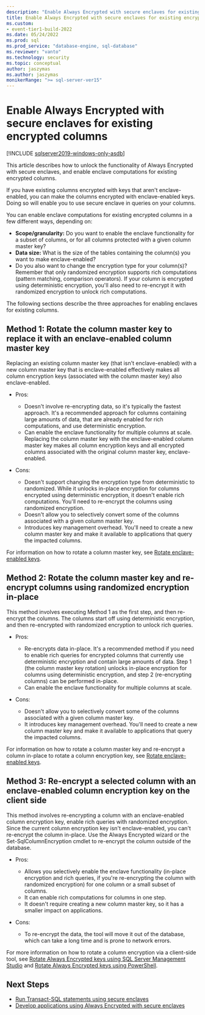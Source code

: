 ```yaml
---
description: "Enable Always Encrypted with secure enclaves for existing encrypted columns"
title: Enable Always Encrypted with secure enclaves for existing encrypted columns | Microsoft Docs"
ms.custom:
- event-tier1-build-2022
ms.date: 05/24/2022
ms.prod: sql
ms.prod_service: "database-engine, sql-database"
ms.reviewer: "vanto"
ms.technology: security
ms.topic: conceptual
author: jaszymas
ms.author: jaszymas
monikerRange: ">= sql-server-ver15"
---
```

# Enable Always Encrypted with secure enclaves for existing encrypted columns 
[!INCLUDE [sqlserver2019-windows-only-asdb](../../../includes/applies-to-version/sqlserver2019-windows-only-asdb.md)]

This article describes how to unlock the functionality of Always Encrypted with secure enclaves, and enable enclave computations for existing encrypted columns.  

If you have existing columns encrypted with keys that aren't enclave-enabled, you can make the columns encrypted with enclave-enabled keys. Doing so will enable you to use secure enclave in queries on your columns.

You can enable enclave computations for existing encrypted columns in a few different ways, depending on:

- **Scope/granularity:** Do you want to enable the enclave functionality for a subset of columns, or for all columns protected with a given column master key?
- **Data size:** What is the size of the tables containing the column(s) you want to make enclave-enabled?
- Do you also want to change the encryption type for your column(s)? Remember that only randomized encryption supports rich computations (pattern matching, comparison operators). If your column is encrypted using deterministic encryption, you'll also need to re-encrypt it with randomized encryption to unlock rich computations.

The following sections describe the three approaches for enabling enclaves for existing columns.

## Method 1: Rotate the column master key to replace it with an enclave-enabled column master key
Replacing an existing column master key (that isn't enclave-enabled) with a new column master key that is enclave-enabled effectively makes all column encryption keys (associated with the column master key) also enclave-enabled.

- Pros:
  - Doesn't involve re-encrypting data, so it's typically the fastest approach. It's a recommended approach for columns containing large amounts of data, that are already enabled for rich computations, and use deterministic encryption.
  - Can enable the enclave functionality for multiple columns at scale. Replacing the column master key with the enclave-enabled column master key makes all column encryption keys and all encrypted columns associated with the original column master key, enclave-enabled.
  
- Cons:
  - Doesn't support changing the encryption type from deterministic to randomized. While it unlocks in-place encryption for columns encrypted using deterministic encryption, it doesn't enable rich computations. You'll need to re-encrypt the columns using randomized encryption.
  - Doesn't allow you to selectively convert some of the columns associated with a given column master key.
  - Introduces key management overhead. You'll need to create a new column master key and make it available to applications that query the impacted columns.

For information on how to rotate a column master key, see [Rotate enclave-enabled keys](always-encrypted-enclaves-rotate-keys.md).

## Method 2: Rotate the column master key and re-encrypt columns using randomized encryption in-place
This method involves executing Method 1 as the first step, and then re-encrypt the columns. The columns start off using deterministic encryption, and then re-encrypted with randomized encryption to unlock rich queries.

- Pros:
  - Re-encrypts data in-place. It's a recommended method if you need to enable rich queries for encrypted columns that currently use deterministic encryption and contain large amounts of data. Step 1 (the column master key rotation) unlocks in-place encryption for columns using deterministic encryption, and step 2 (re-encrypting columns) can be performed in-place.
  - Can enable the enclave functionality for multiple columns at scale.
  
- Cons:
  - Doesn't allow you to selectively convert some of the columns associated with a given column master key.
  - It introduces key management overhead. You'll need to create a new column master key and make it available to applications that query the impacted columns.

For information on how to rotate a column master key and re-encrypt a column in-place to rotate a column encryption key, see [Rotate enclave-enabled keys](always-encrypted-enclaves-rotate-keys.md).

## Method 3: Re-encrypt a selected column with an enclave-enabled column encryption key on the client side
This method involves re-encrypting a column with an enclave-enabled column encryption key, enable rich queries with randomized encryption. Since the current column encryption key isn't enclave-enabled, you can't re-encrypt the column in-place. Use the Always Encrypted wizard or the Set-SqlColumnEncryption cmdlet to re-encrypt the column outside of the database.

- Pros:
  - Allows you selectively enable the enclave functionality (in-place encryption and rich queries, if you're re-encrypting the column with randomized encryption) for one column or a small subset of columns.
  - It can enable rich computations for columns in one step.
  - It doesn't require creating a new column master key, so it has a smaller impact on applications.
  
- Cons:
  - To re-encrypt the data, the tool will move it out of the database, which can take a long time and is prone to network errors.

For more information on how to rotate a column encryption via a client-side tool, see [Rotate Always Encrypted keys using SQL Server Management Studio](rotate-always-encrypted-keys-using-ssms.md) and [Rotate Always Encrypted keys using PowerShell](rotate-always-encrypted-keys-using-powershell.md).

## Next Steps
- [Run Transact-SQL statements using secure enclaves](always-encrypted-enclaves-query-columns.md)
- [Develop applications using Always Encrypted with secure enclaves](always-encrypted-enclaves-client-development.md)
